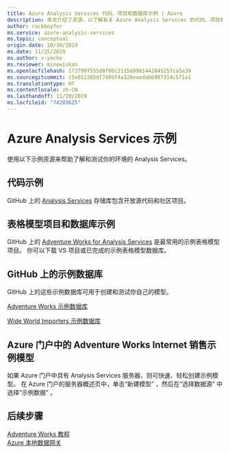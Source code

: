 ```yaml
---
title: Azure Analysis Services 代码、项目和数据库示例 | Azure
description: 本文介绍了资源，以了解有关 Azure Analysis Services 的代码、项目和数据库示例。
author: rockboyfor
ms.service: azure-analysis-services
ms.topic: conceptual
origin.date: 10/30/2019
ms.date: 11/25/2019
ms.author: v-yeche
ms.reviewer: minewiskan
ms.openlocfilehash: 1737997555d8f06c2115d8981442845257ca5a39
ms.sourcegitcommit: c5e012385df740bf4a326eaedabb987314c571a1
ms.translationtype: HT
ms.contentlocale: zh-CN
ms.lasthandoff: 11/20/2019
ms.locfileid: "74203625"
---
```

# <a name="azure-analysis-services-samples"></a>Azure Analysis Services 示例

使用以下示例资源来帮助了解和测试你的环境的 Analysis Services。

## <a name="code-samples"></a>代码示例

GitHub 上的 [Analysis Services](https://github.com/Microsoft/Analysis-Services) 存储库包含开放源代码和社区项目。 

## <a name="tabular-model-project-and-database-samples"></a>表格模型项目和数据库示例

GitHub 上的 [Adventure Works for Analysis Services](https://github.com/Microsoft/sql-server-samples/releases/tag/adventureworks-analysis-services) 是最常用的示例表格模型项目。 你可以下载 VS 项目或已完成的示例表格模型数据库。

## <a name="sample-databases-on-github"></a>GitHub 上的示例数据库

GitHub 上的这些示例数据库可用于创建和测试你自己的模型。 

[Adventure Works 示例数据库](https://github.com/Microsoft/sql-server-samples/releases/tag/adventureworks2014)

[Wide World Importers 示例数据库](https://github.com/Microsoft/sql-server-samples/releases/tag/wide-world-importers-v1.0)

## <a name="adventure-works-internet-sales-sample-model-in-azure-portal"></a>Azure 门户中的 Adventure Works Internet 销售示例模型

如果 Azure 门户中具有 Analysis Services 服务器，则可快速、轻松创建示例模型。 在 Azure 门户的服务器概述页中，单击“新建模型”  ，然后在“选择数据源”  中选择“示例数据”  。

## <a name="next-steps"></a>后续步骤

[Adventure Works 教程](https://docs.microsoft.com/analysis-services/tutorial-tabular-1400/as-adventure-works-tutorial)   
[Azure 本地数据网关](analysis-services-gateway.md)

<!--Update_Description: update meta properties -->